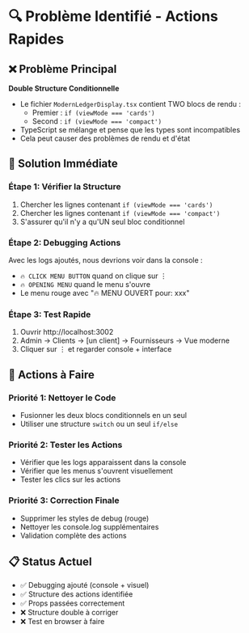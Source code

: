 # 🔍 Problème Identifié - Actions Rapides

## ❌ Problème Principal

**Double Structure Conditionnelle**
- Le fichier `ModernLedgerDisplay.tsx` contient TWO blocs de rendu :
  - Premier : `if (viewMode === 'cards')` 
  - Second : `if (viewMode === 'compact')`
- TypeScript se mélange et pense que les types sont incompatibles
- Cela peut causer des problèmes de rendu et d'état

## 🔧 Solution Immédiate

### **Étape 1: Vérifier la Structure**
1. Chercher les lignes contenant `if (viewMode === 'cards')`
2. Chercher les lignes contenant `if (viewMode === 'compact')`
3. S'assurer qu'il n'y a qu'UN seul bloc conditionnel

### **Étape 2: Debugging Actions**
Avec les logs ajoutés, nous devrions voir dans la console :
- `🔥 CLICK MENU BUTTON` quand on clique sur ⋮
- `🔥 OPENING MENU` quand le menu s'ouvre
- Le menu rouge avec "🔥 MENU OUVERT pour: xxx"

### **Étape 3: Test Rapide**
1. Ouvrir http://localhost:3002
2. Admin → Clients → [un client] → Fournisseurs → Vue moderne
3. Cliquer sur ⋮ et regarder console + interface

## 🎯 Actions à Faire

### **Priorité 1: Nettoyer le Code**
- Fusionner les deux blocs conditionnels en un seul
- Utiliser une structure `switch` ou un seul `if/else`

### **Priorité 2: Tester les Actions**
- Vérifier que les logs apparaissent dans la console
- Vérifier que les menus s'ouvrent visuellement
- Tester les clics sur les actions

### **Priorité 3: Correction Finale**
- Supprimer les styles de debug (rouge)
- Nettoyer les console.log supplémentaires
- Validation complète des actions

## 📋 Status Actuel
- ✅ Debugging ajouté (console + visuel)
- ✅ Structure des actions identifiée
- ✅ Props passées correctement
- ❌ Structure double à corriger
- ❌ Test en browser à faire
